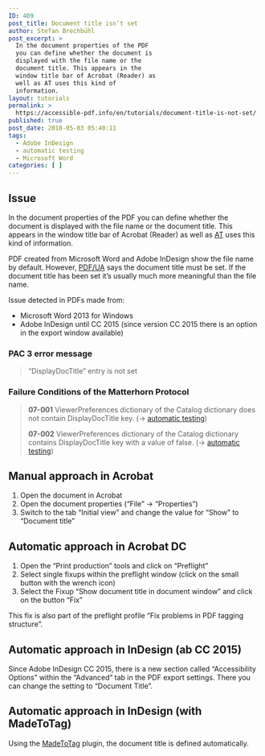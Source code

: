 ```yaml
---
ID: 409
post_title: Document title isn’t set
author: Stefan Brechbühl
post_excerpt: >
  In the document properties of the PDF
  you can define whether the document is
  displayed with the file name or the
  document title. This appears in the
  window title bar of Acrobat (Reader) as
  well as AT uses this kind of
  information.
layout: tutorials
permalink: >
  https://accessible-pdf.info/en/tutorials/document-title-is-not-set/
published: true
post_date: 2018-05-03 05:40:11
tags:
  - Adobe InDesign
  - automatic testing
  - Microsoft Word
categories: [ ]
---
```

## Issue

In the document properties of the PDF you can define whether the document is displayed with the file name or the document title. This appears in the window title bar of Acrobat (Reader) as well as [AT][1] uses this kind of information.

PDF created from Microsoft Word and Adobe InDesign show the file name by default. However, [PDF/UA][2] says the document title must be set. If the document title has been set it’s usually much more meaningful than the file name.

Issue detected in PDFs made from:

*   Microsoft Word 2013 for Windows
*   Adobe InDesign until CC 2015 (since version CC 2015 there is an option in the export window available)

### PAC 3 error message

> “DisplayDocTitle” entry is not set

### Failure Conditions of the Matterhorn Protocol

> **07-001** ViewerPreferences dictionary of the Catalog dictionary does not contain DisplayDocTitle key. (→ [automatic testing][3])
> 
> **07-002** ViewerPreferences dictionary of the Catalog dictionary contains DisplayDocTitle key with a value of false. (→ [automatic testing][3])

## Manual approach in Acrobat

1.  Open the document in Acrobat
2.  Open the document properties (“File” → “Properties”)
3.  Switch to the tab “Initial view” and change the value for “Show” to “Document title”

## Automatic approach in Acrobat DC

1.  Open the “Print production” tools and click on “Preflight”
2.  Select single fixups within the preflight window (click on the small button with the wrench icon)
3.  Select the Fixup “Show document title in document window” and click on the button “Fix”

This fix is also part of the preflight profile “Fix problems in PDF tagging structure”.

## Automatic approach in InDesign (ab CC 2015)

Since Adobe InDesign CC 2015, there is a new section called “Accessibility Options” within the “Advanced” tab in the PDF export settings. There you can change the setting to “Document Title”.

## Automatic approach in InDesign (with MadeToTag)

Using the [MadeToTag][4] plugin, the document title is defined automatically.

 [1]: https://accessible-pdf.info/en/glossary/#assistive-technology
 [2]: https://accessible-pdf.info/en/glossary/#pdfua
 [3]: https://accessible-pdf.info/en/glossary/#automatic-testing
 [4]: https://www.axaio.com/doku.php/en:products:madetotag